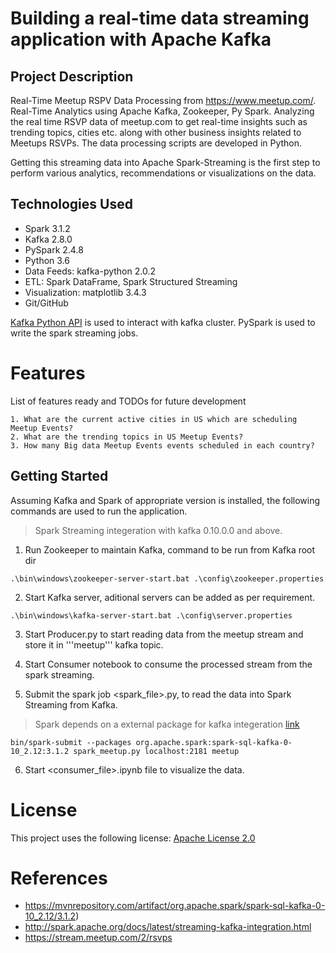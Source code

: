 # Building a real-time data streaming application with Apache Kafka

## Project Description

Real-Time Meetup RSPV Data Processing from https://www.meetup.com/. Real-Time Analytics using Apache Kafka, Zookeeper, Py Spark. Analyzing the real time RSVP data of meetup.com to get real-time insights such as trending topics, cities etc. along with other business insights related to Meetups RSVPs. The data processing scripts are developed in Python.

Getting this streaming data into Apache Spark-Streaming is the first step to perform various analytics, recommendations or visualizations on the data.

## Technologies Used

* Spark 3.1.2
* Kafka 2.8.0
* PySpark 2.4.8
* Python 3.6
* Data Feeds: kafka-python 2.0.2
* ETL: Spark DataFrame, Spark Structured Streaming
* Visualization: matplotlib 3.4.3
* Git/GitHub 

[Kafka Python API](https://github.com/dpkp/kafka-python) is used to interact with kafka cluster. PySpark is used to write the spark streaming jobs.

# Features

List of features ready and TODOs for future development
```
1. What are the current active cities in US which are scheduling Meetup Events?
2. What are the trending topics in US Meetup Events?
3. How many Big data Meetup Events events scheduled in each country?
```

## Getting Started

Assuming Kafka and Spark of appropriate version is installed, the following commands are used to run the application.

> Spark Streaming integeration with kafka 0.10.0.0 and above.

1. Run Zookeeper to maintain Kafka, command to be run from Kafka root dir
```
.\bin\windows\zookeeper-server-start.bat .\config\zookeeper.properties
```

2. Start Kafka server, aditional servers can be added as per requirement.
```
.\bin\windows\kafka-server-start.bat .\config\server.properties
```

3. Start Producer.py to start reading data from the meetup stream and store it in '''meetup''' kafka topic.

4. Start Consumer notebook to consume the processed stream from the spark streaming.

5. Submit the spark job <spark_file>.py, to read the data into Spark Streaming from Kafka.
> Spark depends on a external package for kafka integeration [link](https://mvnrepository.com/artifact/org.apache.spark/spark-streaming-kafka-0-10_2.12/3.1.2)
```
bin/spark-submit --packages org.apache.spark:spark-sql-kafka-0-10_2.12:3.1.2 spark_meetup.py localhost:2181 meetup
```

6. Start <consumer_file>.ipynb file to visualize the data.

# License
This project uses the following license: [Apache License 2.0](https://github.com/myusufuc/Spark-Streaming-with-Kafka/blob/f8f1af71e1e2346140cf447e8254ce7e2354026f/LICENSE)

# References

* https://mvnrepository.com/artifact/org.apache.spark/spark-sql-kafka-0-10_2.12/3.1.2)
* http://spark.apache.org/docs/latest/streaming-kafka-integration.html
* https://stream.meetup.com/2/rsvps

